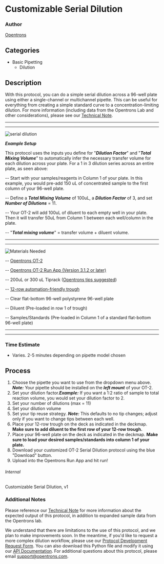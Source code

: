 # Customizable Serial Dilution

### Author
[Opentrons](https://opentrons.com/)

## Categories
* Basic Pipetting
    * Dilution

## Description
With this protocol, you can do a simple serial dilution across a 96-well plate using either a single-channel or multichannel pipette. This can be useful for everything from creating a simple standard curve to a concentration-limiting dilution. For more information (including data from the Opentrons Lab and other considerations), please see our [Technical Note](https://docs.google.com/document/d/1cwSAS52fSBOEI0Hb7U2paq5jS_G1LN2fB5TssJp-Au0/edit?usp=sharing).

---

---

![serial dilution](https://s3.amazonaws.com/opentrons-protocol-library-website/custom-README-images/customizable-serial-dilution/Customizable+Serial+Dilution+Illustration+LATEST+VERSION.jpg)

***Example Setup***

This protocol uses the inputs you define for "***Dilution Factor***" and "***Total Mixing Volume***" to automatically infer the necessary transfer volume for each dilution across your plate. For a 1 in 3 dilution series across an entire plate, as seen above:

-- Start with your samples/reagents in Column 1 of your plate. In this example, you would pre-add 150 uL of concentrated sample to the first column of your 96-well plate.

-- Define a ***Total Mixing Volume*** of 100uL, a ***Dilution Factor*** of 3, and set ***Number of Dilutions*** = 11.

-- Your OT-2 will add 100uL of diluent to each empty well in your plate. Then it will transfer 50uL from Column 1 between each well/column in the plate. 

-- "***Total mixing volume***" = transfer volume + diluent volume.

---

---


![Materials Needed](https://s3.amazonaws.com/opentrons-protocol-library-website/custom-README-images/customizable-serial-dilution/materials.png)

-- [Opentrons OT-2](http://opentrons.com/ot-2)

-- [Opentrons OT-2 Run App (Version 3.1.2 or later)](http://opentrons.com/ot-app)

-- 200uL or 300 uL Tiprack ([Opentrons tips suggested](https://shop.opentrons.com/collections/opentrons-tips/products/opentrons-300ul-tips-racks-9-600-tips))

-- [12-row automation-friendly trough](https://www.usascientific.com/12-channel-automation-reservoir.aspx)

-- Clear flat-bottom 96-well polystyrene 96-well plate

-- Diluent (Pre-loaded in row 1 of trough)

-- Samples/Standards (Pre-loaded in Column 1 of a standard flat-bottom 96-well plate)

---

---

### Time Estimate
* Varies. 2-5 minutes depending on pipette model chosen

## Process
1. Choose the pipette you want to use from the dropdown menu above. ***Note:*** Your pipette should be installed on the ***left mount*** of your OT-2.
2. Set your dilution factor.***Example:*** If you want a 1:2 ratio of sample to total reaction volume, you would set your dilution factor to 2.
3. Set your number of dilutions (max = 11)
4. Set your dilution volume
5. Set your tip reuse strategy. ***Note:*** This defaults to no tip changes; adjust only if you want to change tips between each well.
6. Place your 12-row trough on the deck as indicated in the deckmap. **Make sure to add diluent to the first row of your 12-row trough.**
7. Place your 96-well plate on the deck as indicated in the deckmap. **Make sure to load your desired samples/standards into column 1 of your plate.**
8. Download your customized OT-2 Serial Dilution protocol using the blue "Download" button.
9. Upload into the Opentrons Run App and hit run!

###### Internal
Customizable Serial Dilution, v1

### Additional Notes
Please reference our [Technical Note](https://docs.google.com/document/d/1cwSAS52fSBOEI0Hb7U2paq5jS_G1LN2fB5TssJp-Au0/edit?usp=sharing) for more information about the expected output of this protocol, in addition to expanded sample data from the Opentrons lab. 

We understand that there are limitations to the use of this protocol, and we plan to make improvements soon. In the meantime, if you'd like to request a more complex dilution workflow, please use our [Protocol Development Request Form](https://opentrons-protocol-dev.paperform.co/). You can also download this Python file and modify it using our [API Documentation](https://docs.opentrons.com/). For additional questions about this protocol, please email support@opentrons.com.
